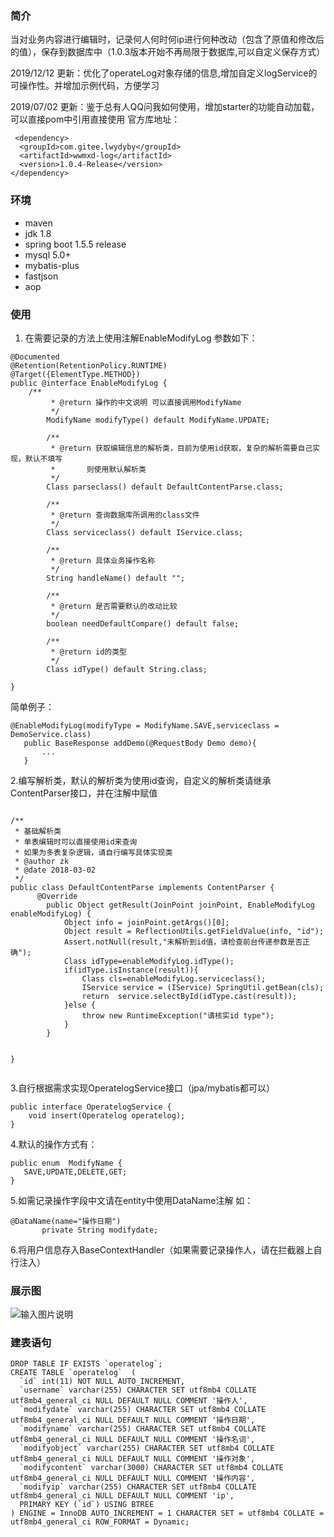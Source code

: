  

### 简介
   当对业务内容进行编辑时，记录何人何时何ip进行何种改动（包含了原值和修改后的值），保存到数据库中（1.0.3版本开始不再局限于数据库,可以自定义保存方式）
    
   2019/12/12 更新：优化了operateLog对象存储的信息,增加自定义logService的可操作性。并增加示例代码，方便学习
    
   2019/07/02 更新：鉴于总有人QQ问我如何使用，增加starter的功能自动加载，可以直接pom中引用直接使用
   官方库地址：
   
```
 <dependency>
  <groupId>com.gitee.lwydyby</groupId>
  <artifactId>wwmxd-log</artifactId>
  <version>1.0.4-Release</version>
</dependency>
```


### 环境
- maven
- jdk 1.8
- spring boot 1.5.5 release
- mysql 5.0+
- mybatis-plus
- fastjson
- aop
### 使用
1. 在需要记录的方法上使用注解EnableModifyLog
 参数如下：
 ```
 @Documented
 @Retention(RetentionPolicy.RUNTIME)
 @Target({ElementType.METHOD})
 public @interface EnableModifyLog {
     /**
          * @return 操作的中文说明 可以直接调用ModifyName
          */
         ModifyName modifyType() default ModifyName.UPDATE;
     
         /**
          * @return 获取编辑信息的解析类，目前为使用id获取，复杂的解析需要自己实现，默认不填写
          *       则使用默认解析类
          */
         Class parseclass() default DefaultContentParse.class;
     
         /**
          * @return 查询数据库所调用的class文件
          */
         Class serviceclass() default IService.class;
     
         /**
          * @return 具体业务操作名称
          */
         String handleName() default "";
     
         /**
          * @return 是否需要默认的改动比较
          */
         boolean needDefaultCompare() default false;
     
         /**
          * @return id的类型
          */
         Class idType() default String.class;
 
 }
```
简单例子：
 ```
 @EnableModifyLog(modifyType = ModifyName.SAVE,serviceclass = DemoService.class)
    public BaseResponse addDemo(@RequestBody Demo demo){
        ...
    }
```
2.编写解析类，默认的解析类为使用id查询，自定义的解析类请继承ContentParser接口，并在注解中赋值
```
 
/**
 * 基础解析类
 * 单表编辑时可以直接使用id来查询
 * 如果为多表复杂逻辑，请自行编写具体实现类
 * @author zk
 * @date 2018-03-02
 */
public class DefaultContentParse implements ContentParser {
      @Override
        public Object getResult(JoinPoint joinPoint, EnableModifyLog enableModifyLog) {
            Object info = joinPoint.getArgs()[0];
            Object result = ReflectionUtils.getFieldValue(info, "id");
            Assert.notNull(result,"未解析到id值，请检查前台传递参数是否正确");
            Class idType=enableModifyLog.idType();
            if(idType.isInstance(result)){
                Class cls=enableModifyLog.serviceclass();
                IService service = (IService) SpringUtil.getBean(cls);
                return  service.selectById(idType.cast(result));
            }else {
                throw new RuntimeException("请核实id type");
            }
        }


}
 
```

3.自行根据需求实现OperatelogService接口（jpa/mybatis都可以）

```
public interface OperatelogService {
    void insert(Operatelog operatelog);
}
```


4.默认的操作方式有：
 ```
public enum  ModifyName {
    SAVE,UPDATE,DELETE,GET;
}
```
5.如需记录操作字段中文请在entity中使用DataName注解
 如：
 ```
@DataName(name="操作日期")
	    private String modifydate;
```

6.将用户信息存入BaseContextHandler（如果需要记录操作人，请在拦截器上自行注入）



### 展示图
![输入图片说明](https://gitee.com/uploads/images/2018/0305/115255_5d615e74_1463938.png "深度截图_选择区域_20180305115212.png")


### 建表语句
```
DROP TABLE IF EXISTS `operatelog`;
CREATE TABLE `operatelog`  (
  `id` int(11) NOT NULL AUTO_INCREMENT,
  `username` varchar(255) CHARACTER SET utf8mb4 COLLATE utf8mb4_general_ci NULL DEFAULT NULL COMMENT '操作人',
  `modifydate` varchar(255) CHARACTER SET utf8mb4 COLLATE utf8mb4_general_ci NULL DEFAULT NULL COMMENT '操作日期',
  `modifyname` varchar(255) CHARACTER SET utf8mb4 COLLATE utf8mb4_general_ci NULL DEFAULT NULL COMMENT '操作名词',
  `modifyobject` varchar(255) CHARACTER SET utf8mb4 COLLATE utf8mb4_general_ci NULL DEFAULT NULL COMMENT '操作对象',
  `modifycontent` varchar(3000) CHARACTER SET utf8mb4 COLLATE utf8mb4_general_ci NULL DEFAULT NULL COMMENT '操作内容',
  `modifyip` varchar(255) CHARACTER SET utf8mb4 COLLATE utf8mb4_general_ci NULL DEFAULT NULL COMMENT 'ip',
  PRIMARY KEY (`id`) USING BTREE
) ENGINE = InnoDB AUTO_INCREMENT = 1 CHARACTER SET = utf8mb4 COLLATE = utf8mb4_general_ci ROW_FORMAT = Dynamic;
```
